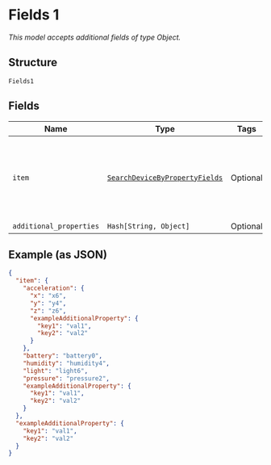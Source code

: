 
# Fields 1

*This model accepts additional fields of type Object.*

## Structure

`Fields1`

## Fields

| Name | Type | Tags | Description |
|  --- | --- | --- | --- |
| `item` | [`SearchDeviceByPropertyFields`](../../doc/models/search-device-by-property-fields.md) | Optional | List of device sensors and their most recently reported values. |
| `additional_properties` | `Hash[String, Object]` | Optional | - |

## Example (as JSON)

```json
{
  "item": {
    "acceleration": {
      "x": "x6",
      "y": "y4",
      "z": "z6",
      "exampleAdditionalProperty": {
        "key1": "val1",
        "key2": "val2"
      }
    },
    "battery": "battery0",
    "humidity": "humidity4",
    "light": "light6",
    "pressure": "pressure2",
    "exampleAdditionalProperty": {
      "key1": "val1",
      "key2": "val2"
    }
  },
  "exampleAdditionalProperty": {
    "key1": "val1",
    "key2": "val2"
  }
}
```

